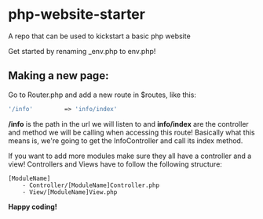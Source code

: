 # php-website-starter
A repo that can be used to kickstart a basic php website

Get started by renaming _env.php to env.php!

## Making a new page:

Go to Router.php and add a new route in $routes, like this:
```php
'/info'         => 'info/index'
```
**/info** is the path in the url we will listen to and **info/index** are the controller and method we will be calling when accessing this route!
Basically what this means is, we're going to get the InfoController and call its index method.

If you want to add more modules make sure they all have a controller and a view!
Controllers and Views have to follow the following structure:

```
[ModuleName]
    - Controller/[ModuleName]Controller.php
    - View/[ModuleName]View.php
```

**Happy coding!**